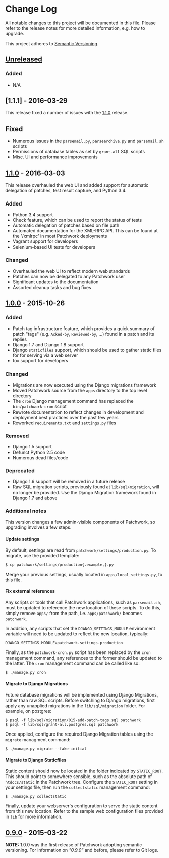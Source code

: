 # Change Log

All notable changes to this project will be documented in this file. Please
refer to the release notes for more detailed information, e.g. how to upgrade.

This project adheres to [Semantic Versioning](http://semver.org/).

## [Unreleased]

### Added

- N/A

## [1.1.1] - 2016-03-29

This release fixed a number of issues with the [1.1.0] release.

## Fixed

- Numerous issues in the `parsemail.py`, `parsearchive.py` and `parsemail.sh`
  scripts
- Permissions of database tables as set by `grant-all` SQL scripts
- Misc. UI and performance improvements

## [1.1.0] - 2016-03-03

This release overhauled the web UI and added support for automatic delegation
of patches, test result capture, and Python 3.4.

### Added

- Python 3.4 support
- Check feature, which can be used to report the status of tests
- Automatic delegation of patches based on file path
- Automated documentation for the XML-RPC API. This can be found at the
  '/xmlrpc' in most Patchwork deployments
- Vagrant support for developers
- Selenium-based UI tests for developers

### Changed

- Overhauled the web UI to reflect modern web standards
- Patches can now be delegated to any Patchwork user
- Significant updates to the documentation
- Assorted cleanup tasks and bug fixes

## [1.0.0] - 2015-10-26

### Added

- Patch tag infrastructure feature, which provides a quick summary of patch
  "tags" (e.g. `Acked-by`, `Reviewed-by`, ...) found in a patch and its replies
- Django 1.7 and Django 1.8 support
- Django `staticfiles` support, which should be used to gather static files for
  for serving via a web server
- tox support for developers

### Changed

- Migrations are now executed using the Django migrations framework
- Moved Patchwork source from the `apps` directory to the top level directory
- The `cron` Django management command has replaced the `bin/patchwork-cron`
  script
- Rewrote documentation to reflect changes in development and deployment best
  practices over the past few years
- Reworked `requirements.txt` and `settings.py` files

### Removed

- Django 1.5 support
- Defunct Python 2.5 code
- Numerous dead files/code

### Deprecated

- Django 1.6 support will be removed in a future release
- Raw SQL migration scripts, previously found at `lib/sql/migration`, will no
  longer be provided. Use the Django Migration framework found in Django 1.7
  and above

### Additional notes

This version changes a few admin-visible components of Patchwork, so upgrading
involves a few steps.

#### Update settings

By default, settings are read from `patchwork/settings/production.py`. To
migrate, use the provided template:

    $ cp patchwork/settings/production{.example,}.py

Merge your previous settings, usually located in `apps/local_settings.py`, to
this file.

#### Fix external references

Any scripts or tools that call Patchwork applications, such as `parsemail.sh`,
must be updated to reference the new location of these scripts. To do this,
simply remove `apps/` from the path, i.e. `apps/patchwork/` becomes
`patchwork`.

In addition, any scripts that set the `DJANGO_SETTINGS_MODULE` environment
variable will need to be updated to reflect the new location, typically:

    DJANGO_SETTINGS_MODULE=patchwork.settings.production

Finally, as the `patchwork-cron.py` script has been replaced by the `cron`
management command, any references to the former should be updated to the
latter. The `cron` management command can be called like so:

    $ ./manage.py cron

#### Migrate to Django Migrations

Future database migrations will be implemented using Django Migrations, rather
than raw SQL scripts. Before switching to Django migrations, first apply any
unapplied migrations in the `lib/sql/migration` folder. For example, on
postgres:

    $ psql -f lib/sql/migration/015-add-patch-tags.sql patchwork
    $ psql -f lib/sql/grant-all.postgres.sql patchwork

Once applied, configure the required Django Migration tables using the
`migrate` managment command:

    $ ./manage.py migrate --fake-initial

#### Migrate to Django Staticfiles

Static content should now be located in the folder indicated by `STATIC_ROOT`.
This should point to somewhere sensible, such as the absolute path of
`htdocs/static` in the Patchwork tree. Configure the `STATIC_ROOT` setting in
your settings file, then run the `collectstatic` management command:

    $ ./manage.py collectstatic

Finally, update your webserver's configuration to serve the static content from
this new location. Refer to the sample web configuration files provided in
`lib` for more information.

## [0.9.0] - 2015-03-22

**NOTE:** 1.0.0 was the first release of Patchwork adopting semantic versioning.
For information on *"0.9.0"* and before, please refer to Git logs.

[Unreleased]: https://github.com/getpatchwork/patchwork/compare/v1.1.0...HEAD
[1.1.0]: https://github.com/getpatchwork/patchwork/compare/v1.0.0...v1.1.0
[1.0.0]: https://github.com/getpatchwork/patchwork/compare/v0.9.0...v1.0.0
[0.9.0]: https://github.com/getpatchwork/patchwork/compare/c561ebe...v0.9.0


